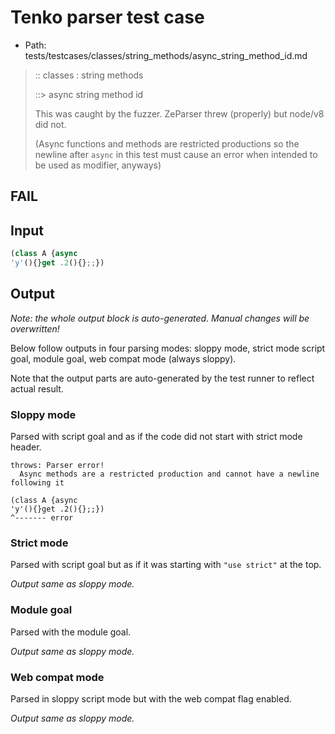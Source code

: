 # Tenko parser test case

- Path: tests/testcases/classes/string_methods/async_string_method_id.md

> :: classes : string methods
>
> ::> async string method id
>
> This was caught by the fuzzer. ZeParser threw (properly) but node/v8 did not.
>
> (Async functions and methods are restricted productions so the newline after `async` in this test must cause an error when intended to be used as modifier, anyways)

## FAIL

## Input

`````js
(class A {async
'y'(){}get .2(){};;})
`````

## Output

_Note: the whole output block is auto-generated. Manual changes will be overwritten!_

Below follow outputs in four parsing modes: sloppy mode, strict mode script goal, module goal, web compat mode (always sloppy).

Note that the output parts are auto-generated by the test runner to reflect actual result.

### Sloppy mode

Parsed with script goal and as if the code did not start with strict mode header.

`````
throws: Parser error!
  Async methods are a restricted production and cannot have a newline following it

(class A {async
'y'(){}get .2(){};;})
^------- error
`````

### Strict mode

Parsed with script goal but as if it was starting with `"use strict"` at the top.

_Output same as sloppy mode._

### Module goal

Parsed with the module goal.

_Output same as sloppy mode._

### Web compat mode

Parsed in sloppy script mode but with the web compat flag enabled.

_Output same as sloppy mode._

